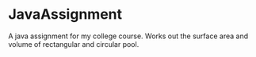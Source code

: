 # JavaAssignment
A java assignment for my college course.
Works out the surface area and volume of rectangular and circular pool.
